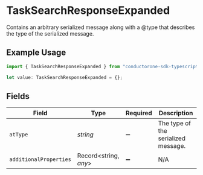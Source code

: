 # TaskSearchResponseExpanded

Contains an arbitrary serialized message along with a @type that describes the type of the serialized message.

## Example Usage

```typescript
import { TaskSearchResponseExpanded } from "conductorone-sdk-typescript/sdk/models/shared";

let value: TaskSearchResponseExpanded = {};
```

## Fields

| Field                               | Type                                | Required                            | Description                         |
| ----------------------------------- | ----------------------------------- | ----------------------------------- | ----------------------------------- |
| `atType`                            | *string*                            | :heavy_minus_sign:                  | The type of the serialized message. |
| `additionalProperties`              | Record<string, *any*>               | :heavy_minus_sign:                  | N/A                                 |
